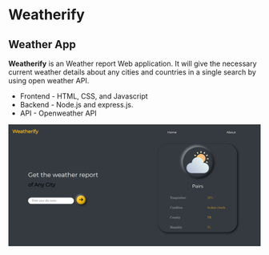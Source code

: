 # Weatherify
## Weather App 

**Weatherify** is an Weather report Web application.
It will give the necessary current weather details about any cities and countries in a single search
by using open weather API.

* Frontend - HTML, CSS, and Javascript
* Backend - Node.js and express.js.
* API - Openweather API


![ Weather app screenshot !](/public/image/weatherAPP1.png)